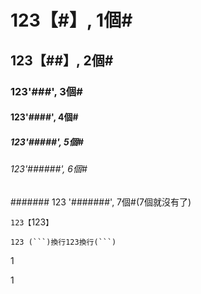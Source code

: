 
# 123【#】, 1個#
## 123【##】, 2個#
### 123'###', 3個#
#### 123'####', 4個#
##### 123'#####', 5個#
###### 123'######', 6個#
####### 123 '#######', 7個#(7個就沒有了)

`123【`123`】`

```
123 (```)換行123換行(```)
```


1

1


